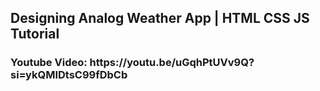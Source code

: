 <h2>
    Designing Analog Weather App | HTML CSS JS Tutorial
</h2>

<h3>
Youtube Video: https://youtu.be/uGqhPtUVv9Q?si=ykQMIDtsC99fDbCb
</h3>

</br>

